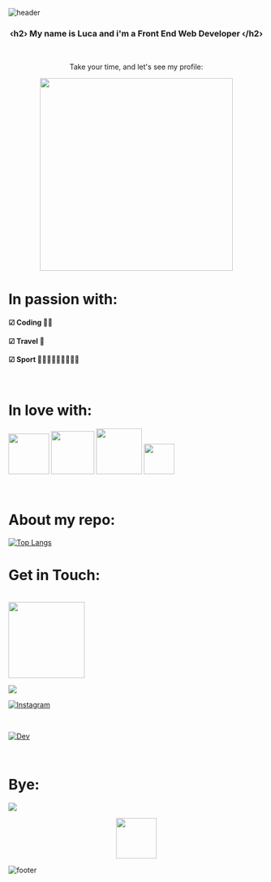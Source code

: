 ![header](https://capsule-render.vercel.app/api?type=wave&color=d3d3d3&height=200&section=header&text=&lsaquo;h1&rsaquo;%20Hello%20Dev%20🙋‍♂️%20&lsaquo;/h1&rsaquo;&fontSize=50&fontAlign=50&fontColor=000000)

<h3 align=center>&lsaquo;h2&rsaquo;  My name is Luca and i'm a Front End Web Developer &lsaquo;/h2&rsaquo;</h3>

</br>

<p align=center> Take your time, and let's see my profile: </p>

<p align=center><img src="https://media1.tenor.com/images/6625a7a64ec32bf6ba212a86c757d7f6/tenor.gif?itemid=16240884" width="380px">
</br>

<h1> In passion with: </h1>

<h4>&#9745;  Coding 👨‍💻</h4>
<h4>&#9745;  Travel 🛫</h4>
<h4>&#9745;  Sport 🏃🏻‍♂️🚵🏻‍♂️🏊🏻‍♂️</h4>
</br>

<h1> In love with: </h1>
<p><img src="https://upload.wikimedia.org/wikipedia/commons/thumb/9/95/Vue.js_Logo_2.svg/1024px-Vue.js_Logo_2.svg.png" width="80"> <img src="https://upload.wikimedia.org/wikipedia/commons/thumb/6/61/HTML5_logo_and_wordmark.svg/440px-HTML5_logo_and_wordmark.svg.png" width="85">
  <img src="https://upload.wikimedia.org/wikipedia/commons/d/dc/Javascript-shield.png" width="90"> <img src="https://upload.wikimedia.org/wikipedia/commons/thumb/d/d5/CSS3_logo_and_wordmark.svg/726px-CSS3_logo_and_wordmark.svg.png" width="60"></p> 
</br>

<h1>  About my repo: </h1>

[![Top Langs](https://github-readme-stats.vercel.app/api/top-langs/?username=Ljnce&layout=compact)](https://github.com/anuraghazra/github-readme-stats)

<h1> Get in Touch:  </h1>

</br>

<img src="https://myroadrunningjourney.it/img/Index/RunnerPost_Logo_Website.png" width="150">

<a href="https://myroadrunningjourney.it">
  
![](https://img.shields.io/badge/💻%20Site-myroadrunningjourney.it-informational?style=flat&color=yellow&logo=data:image/svg%2bxml;base64,<BASE64_DATA>)

</a>

<a href="https://www.instagram.com/myroadrunningjourney/">
  
![Instagram](https://img.shields.io/badge/📱%20Instagram-myroadrunningjourney-informational?style=flat&color=red&logo=data:image/svg%2bxml;base64,<BASE64_DATA>)

</a>

</br>

<a href="https://dev.to/ljnce">
  
![Dev](https://img.shields.io/badge/📝%20Dev_community-ljnce-informational?style=flat&color=orange&logo=data:image/svg%2bxml;base64,<BASE64_DATA>)

</a>

</br>

<h1>  Bye: </h1>

![](https://komarev.com/ghpvc/?username=Ljnce&label=📈+You+are+visitor+number&color=green)

<p align=center><img src="https://raw.githubusercontent.com/MartinHeinz/MartinHeinz/master/wave.gif" width="80px">
  
![footer](https://capsule-render.vercel.app/api?type=wave&color=d3d3d3&height=180&section=footer&text=&lsaquo;small&rsaquo;%20Thanks%20for%20watching%20my%20profile%20&lsaquo;/small&rsaquo;&fontSize=20&fontAlign=50&fontColor=000000)
  
